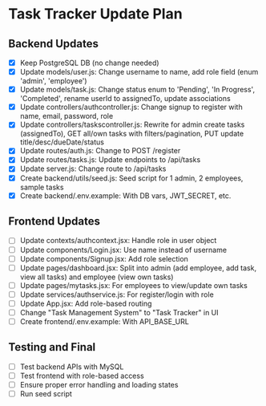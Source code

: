 # Task Tracker Update Plan

## Backend Updates
- [x] Keep PostgreSQL DB (no change needed)
- [x] Update models/user.js: Change username to name, add role field (enum 'admin', 'employee')
- [x] Update models/task.js: Change status enum to 'Pending', 'In Progress', 'Completed', rename userId to assignedTo, update associations
- [x] Update controllers/authcontroller.js: Change signup to register with name, email, password, role
- [x] Update controllers/taskscontroller.js: Rewrite for admin create tasks (assignedTo), GET all/own tasks with filters/pagination, PUT update title/desc/dueDate/status
- [x] Update routes/auth.js: Change to POST /register
- [x] Update routes/tasks.js: Update endpoints to /api/tasks
- [x] Update server.js: Change route to /api/tasks
- [x] Create backend/utils/seed.js: Seed script for 1 admin, 2 employees, sample tasks
- [x] Create backend/.env.example: With DB vars, JWT_SECRET, etc.

## Frontend Updates
- [ ] Update contexts/authcontext.jsx: Handle role in user object
- [ ] Update components/Login.jsx: Use name instead of username
- [ ] Update components/Signup.jsx: Add role selection
- [ ] Update pages/dashboard.jsx: Split into admin (add employee, add task, view all tasks) and employee (view own tasks)
- [ ] Update pages/mytasks.jsx: For employees to view/update own tasks
- [ ] Update services/authservice.js: For register/login with role
- [ ] Update App.jsx: Add role-based routing
- [ ] Change "Task Management System" to "Task Tracker" in UI
- [ ] Create frontend/.env.example: With API_BASE_URL

## Testing and Final
- [ ] Test backend APIs with MySQL
- [ ] Test frontend with role-based access
- [ ] Ensure proper error handling and loading states
- [ ] Run seed script
